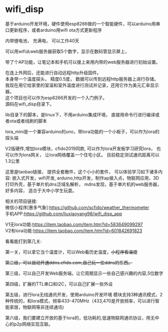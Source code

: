 # wifi_disp
基于arduino开发环境，硬件使用esp8266做的一个智能硬件，可以arduino用串口更新程序，或者arduino用wifi ota方式更新程序

内带锂电池， 充满电， 可以工作40天

可以用wifi从web服务器获取5个数字，显示在数码管显示屏上，

带了个AP功能，让笔记本和手机可以接上来用内带的web服务器进行初始设置。

在连上外网后，还能进行自动远程http升级固件。  
本身带一个温度探头， 精度0.5度， 数据可以传到远程http服务器上进行存储。  
我现在用它给家里的室温和室外温度进行测试并记录，还用它作为美元汇率显示器。  
这个项目也可以作为esp8266开发的一个入门例子。  
源码在wifi_disp目录下。   

lib目录下的脚本，是linux下，不用arduino集成环境， 直接用命令行进行编译或者ota或者线刷的脚本

lora_mini是一个兼容arduino的uno，带lora功能的一个小板子，可以作为lora的探头端  

 V2版硬件,增加lora模块，cfido2019同款, 可以作为lora开发板学习研究lora， 也可以作为lora网关， 让lora网络覆盖一个住宅小区。  目前稳定测试通讯距离可以1.3公里  

这里是taobao链接， 提供全套散件，这个小小的套件， 可以体验学习如下诸多内容: 嵌入式开发，wifi开发, arduino,http开发，制作ap接入点，物联网应用，3D打印外壳，基于单片机dns泛域名解析， mdns发现，基于单片机的web服务器，好多内容， 适合于大中小学生玩耍。 

相关的项目链接:  
微信小程序[惠多气象]:https://github.com/scfido/weather_thermometer  
手机APP:https://github.com/liuxiaoyang98/wifi_disp_app  

V1无lora功能:https://item.taobao.com/item.htm?id=583649099297    
V2有lora功能:https://item.taobao.com/item.htm?id=601842691823  

看看能打到第几关:  

第一关，可以拿它当个温度计，可以Web看历史温度，~~小程序看温度~~

~~第二级，可以自动开通ddns.cfido.com,自己玩一些ddns的东西。~~

第三级，可以自己开发Web服务端，让它周期显示一些自己感兴趣的内容,5位数字

第四级，扩展的TTL串口和I2C，可以自己扩展一些外设

第五级，进行lora无线通讯开发，使用arduino开发环境
模块支持3种通讯模式，2种传统的，和lora模式，频率433-470MHz（433,470是开放频率，可以进行智能家居，物联网等非连续通讯)

第六级，我们要建立开放的基于lora的，低功耗的,低速物联网通讯协议，用无中心的p2p网络实现互联。
